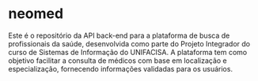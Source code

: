 # neomed
Este é o repositório da API back-end para a plataforma de busca de profissionais da saúde, desenvolvida como parte do Projeto Integrador do curso de Sistemas de Informação do UNIFACISA. A plataforma tem como objetivo facilitar a consulta de médicos com base em localização e especialização, fornecendo informações validadas para os usuários.
